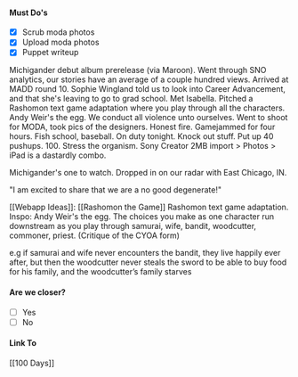 #### Must Do's
- [x] Scrub moda photos
- [x] Upload moda photos
- [x] Puppet writeup

Michigander debut album prerelease (via Maroon). Went through SNO analytics, our stories have an average of a couple hundred views. Arrived at MADD round 10. Sophie Wingland told us to look into Career Advancement, and that she's leaving to go to grad school. Met Isabella. Pitched a Rashomon text game adaptation where you play through all the characters. Andy Weir's the egg. We conduct all violence unto ourselves. Went to shoot for MODA, took pics of the designers. Honest fire. Gamejammed for four hours. Fish school, baseball. On duty tonight. Knock out stuff. Put up 40 pushups. 100. Stress the organism. Sony Creator 2MB import > Photos > iPad is a dastardly combo.

Michigander's one to watch.
Dropped in on our radar with East Chicago, IN.

"I am excited to share that we are a no good degenerate!"

[[Webapp Ideas]]: [[Rashomon the Game]]
Rashomon text game adaptation. Inspo: Andy Weir's the egg. The choices you make as one character run downstream as you play through samurai, wife, bandit, woodcutter, commoner, priest. (Critique of the CYOA form)

e.g if samurai and wife never encounters the bandit, they live happily ever after, but then the woodcutter never steals the sword to be able to buy food for his family, and the woodcutter’s family starves
#### Are we closer?
- [ ] Yes
- [ ] No
#### Link To
[[100 Days]]

